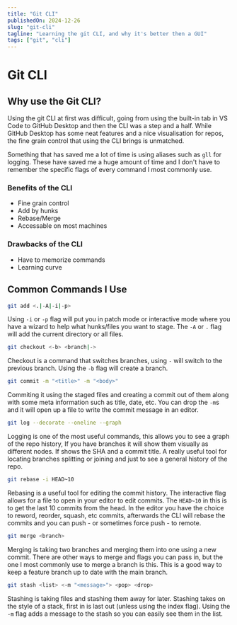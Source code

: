```yaml
---
title: "Git CLI"
publishedOn: 2024-12-26
slug: "git-cli"
tagline: "Learning the git CLI, and why it's better then a GUI"
tags: ["git", "cli"]
---
```


# Git CLI

## Why use the Git CLI?

Using the git CLI at first was difficult, going from using the built-in tab in
VS Code to GitHub Desktop and then the CLI was a step and a half. While GitHub
Desktop has some neat features and a nice visualisation for repos, the fine
grain control that using the CLI brings is unmatched.

Something that has saved me a lot of time is using aliases such as `gll` for
logging. These have saved me a huge amount of time and I don't have to remember
the specific flags of every command I most commonly use.

### Benefits of the CLI

- Fine grain control
- Add by hunks
- Rebase/Merge
- Accessable on most machines

### Drawbacks of the CLI

- Have to memorize commands
- Learning curve

## Common Commands I Use

```sh
git add <.|-A|-i|-p>
```

Using `-i` or `-p` flag will put you in patch mode or interactive mode where you
have a wizard to help what hunks/files you want to stage. The `-A` or `.` flag
will add the current directory or all files.

```sh
git checkout <-b> <branch|->
```

Checkout is a command that switches branches, using `-` will switch to the
previous branch. Using the `-b` flag will create a branch.

```sh
git commit -m "<title>" -m "<body>"
```

Commiting it using the staged files and creating a commit out of them along with
some meta information such as title, date, etc. You can drop the `-m`s and it
will open up a file to write the commit message in an editor.

```sh
git log --decorate --oneline --graph
```

Logging is one of the most useful commands, this allows you to see a graph of
the repo history, If you have branches it will show them visually as different
nodes. If shows the SHA and a commit title. A really useful tool for locating
branches splitting or joining and just to see a general history of the repo.

```sh
git rebase -i HEAD~10
```

Rebasing is a useful tool for editing the commit history. The interactive flag
allows for a file to open in your editor to edit commits. The `HEAD~10` in this
is to get the last 10 commits from the head. In the editor you have the choice
to reword, reorder, squash, etc commits, afterwards the CLI will rebase the
commits and you can push - or sometimes force push - to remote.

```sh
git merge <branch>
```

Merging is taking two branches and merging them into one using a new commit.
There are other ways to merge and flags you can pass in, but the one I most
commonly use to merge a branch is this. This is a good way to keep a feature
branch up to date with the main branch.

```sh
git stash <list> <-m "<message>"> <pop> <drop>
```

Stashing is taking files and stashing them away for later. Stashing takes on the
style of a stack, first in is last out (unless using the index flag). Using the
`-m` flag adds a message to the stash so you can easily see them in the list.
